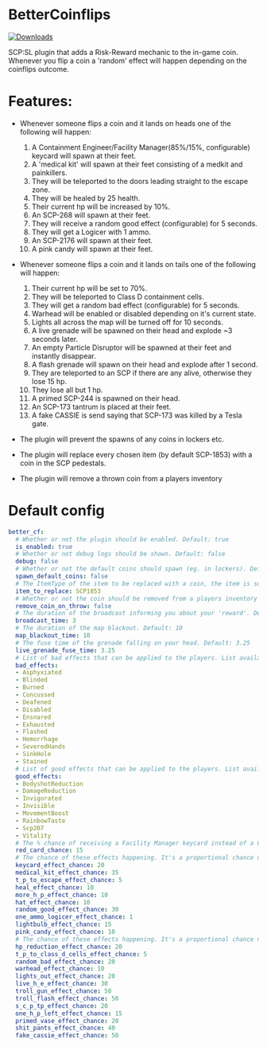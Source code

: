 # BetterCoinflips
<a href="https://github.com/Mikihero/BetterCoinflips/releases"><img src="https://img.shields.io/github/downloads/Mikihero/BetterCoinflips/total?label=Downloads" alt="Downloads"></a>  
  
SCP:SL plugin that adds a Risk-Reward mechanic to the in-game coin. Whenever you flip a coin a 'random' effect will happen depending on the coinflips outcome.

# **Features:**

- Whenever someone flips a coin and it lands on heads one of the following will happen:  
  1. A Containment Engineer/Facility Manager(85%/15%, configurable) keycard will spawn at their feet.  
  2. A 'medical kit' will spawn at their feet consisting of a medkit and painkillers.  
  3. They will be teleported to the doors leading straight to the escape zone.  
  4. They will be healed by 25 health.  
  5. Their current hp will be increased by 10%.
  6. An SCP-268 will spawn at their feet.
  7. They will receive a random good effect (configurable) for 5 seconds.
  8. They will get a Logicer with 1 ammo.  
  9. An SCP-2176 will spawn at their feet. 
  10. A pink candy will spawn at their feet. 

- Whenever someone flips a coin and it lands on tails one of the following will happen:  
  1. Their current hp will be set to 70%.  
  2. They will be teleported to Class D containment cells.  
  3. They will get a random bad effect (configurable) for 5 seconds.  
  4. Warhead will be enabled or disabled depending on it's current state.  
  5. Lights all across the map will be turned off for 10 seconds.  
  6. A live grenade will be spawned on their head and explode ~3 seconds later.
  7. An empty Particle Disruptor will be spawned at their feet and instantly disappear.
  8. A flash grenade will spawn on their head and explode after 1 second.
  9. They are teleported to an SCP if there are any alive, otherwise they lose 15 hp.
  10. They lose all but 1 hp.
  11. A primed SCP-244 is spawned on their head.
  12. An SCP-173 tantrum is placed at their feet.
  13. A fake CASSIE is send saying that SCP-173 was killed by a Tesla gate.

- The plugin will prevent the spawns of any coins in lockers etc.
- The plugin will replace every chosen item (by default SCP-1853) with a coin in the SCP pedestals.
- The plugin will remove a thrown coin from a players inventory

# Default config

```yaml
better_cf:
  # Whether or not the plugin should be enabled. Default: true
  is_enabled: true
  # Whether or not debug logs should be shown. Default: false
  debug: false
  # Whether or not the default coins should spawn (eg. in lockers). Default: false
  spawn_default_coins: false
  # The ItemType of the item to be replaced with a coin, the item is supposed to be something found in SCP pedestals.
  item_to_replace: SCP1853
  # Whether or not the coin should be removed from a players inventory after it's thrown. Default: false.
  remove_coin_on_throw: false
  # The duration of the broadcast informing you about your 'reward'. Default: 3
  broadcast_time: 3
  # The duration of the map blackout. Default: 10
  map_blackout_time: 10
  # The fuse time of the grenade falling on your head. Default: 3.25
  live_grenade_fuse_time: 3.25
  # List of bad effects that can be applied to the players. List available at: https://exiled-team.github.io/EXILED/api/Exiled.API.Enums.EffectType.html
  bad_effects:
  - Asphyxiated
  - Blinded
  - Burned
  - Concussed
  - Deafened
  - Disabled
  - Ensnared
  - Exhausted
  - Flashed
  - Hemorrhage
  - SeveredHands
  - SinkHole
  - Stained
  # List of good effects that can be applied to the players. List available at: https://exiled-team.github.io/EXILED/api/Exiled.API.Enums.EffectType.html
  good_effects:
  - BodyshotReduction
  - DamageReduction
  - Invigorated
  - Invisible
  - MovementBoost
  - RainbowTaste
  - Scp207
  - Vitality
  # The % chance of receiving a Facility Manager keycard instead of a Containment Engineer keycard when that effect is chosen. Default: 15
  red_card_chance: 15
  # The chance of these effects happening. It's a proportional chance not a % chance.
  keycard_effect_chance: 20
  medical_kit_effect_chance: 35
  t_p_to_escape_effect_chance: 5
  heal_effect_chance: 10
  more_h_p_effect_chance: 10
  hat_effect_chance: 10
  random_good_effect_chance: 30
  one_ammo_logicer_effect_chance: 1
  lightbulb_effect_chance: 15
  pink_candy_effect_chance: 10
  # The chance of these effects happening. It's a proportional chance not a % chance.
  hp_reduction_effect_chance: 20
  t_p_to_class_d_cells_effect_chance: 5
  random_bad_effect_chance: 20
  warhead_effect_chance: 10
  lights_out_effect_chance: 20
  live_h_e_effect_chance: 30
  troll_gun_effect_chance: 50
  troll_flash_effect_chance: 50
  s_c_p_tp_effect_chance: 20
  one_h_p_left_effect_chance: 15
  primed_vase_effect_chance: 20
  shit_pants_effect_chance: 40
  fake_cassie_effect_chance: 50
```